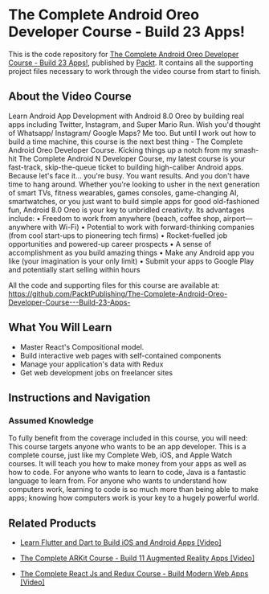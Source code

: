 


# The Complete Android Oreo Developer Course - Build 23 Apps!
This is the code repository for [The Complete Android Oreo Developer Course - Build 23 Apps!](https://www.packtpub.com/web-development/complete-react-js-and-redux-course-build-modern-web-apps-video?utm_source=github&utm_medium=repository&utm_campaign=9781789950656), published by [Packt](https://www.packtpub.com/?utm_source=github). It contains all the supporting project files necessary to work through the video course from start to finish.
## About the Video Course
Learn Android App Development with Android 8.0 Oreo by building real apps including Twitter, Instagram, and Super Mario Run. Wish you'd thought of Whatsapp/ Instagram/ Google Maps? Me too. But until I work out how to build a time machine, this course is the next best thing - The Complete Android Oreo Developer Course. Kicking things up a notch from my smash-hit The Complete Android N Developer Course, my latest course is your fast-track, skip-the-queue ticket to building high-caliber Android apps. Because let's face it… you're busy. You want results. And you don't have time to hang around. Whether you're looking to usher in the next generation of smart TVs, fitness wearables, games consoles, game-changing AI, smartwatches, or you just want to build simple apps for good old-fashioned fun, Android 8.0 Oreo is your key to unbridled creativity. Its advantages include: 
•	Freedom to work from anywhere (beach, coffee shop, airport—anywhere with Wi-Fi)
•	Potential to work with forward-thinking companies (from cool start-ups to pioneering tech firms)
•	Rocket-fuelled job opportunities and powered-up career prospects
•	A sense of accomplishment as you build amazing things 
•	Make any Android app you like (your imagination is your only limit)
•	Submit your apps to Google Play and potentially start selling within hours

All the code and supporting files for this course are available at: https://github.com/PacktPublishing/The-Complete-Android-Oreo-Developer-Course---Build-23-Apps-

<H2>What You Will Learn</H2>
<DIV class=book-info-will-learn-text>
<UL>
<LI>Master React's Compositional model. 
<LI>Build interactive web pages with self-contained components 
<LI>Manage your application's data with Redux 
<LI>Get web development jobs on freelancer sites </LI></UL></DIV>

## Instructions and Navigation
### Assumed Knowledge
To fully benefit from the coverage included in this course, you will need:<br/>
This course targets anyone who wants to be an app developer. This is a complete course, just like my Complete Web, iOS, and Apple Watch courses. It will teach you how to make money from your apps as well as how to code. For anyone who wants to learn to code, Java is a fantastic language to learn from. For anyone who wants to understand how computers work, learning to code is so much more than being able to make apps; knowing how computers work is your key to a hugely powerful world.	


## Related Products
* [Learn Flutter and Dart to Build iOS and Android Apps [Video]](https://www.packtpub.com/web-development/complete-react-js-and-redux-course-build-modern-web-apps-video?utm_source=github&utm_medium=repository&utm_campaign=9781789950656)

* [The Complete ARKit Course - Build 11 Augmented Reality Apps [Video]](https://www.packtpub.com/web-development/complete-react-js-and-redux-course-build-modern-web-apps-video?utm_source=github&utm_medium=repository&utm_campaign=9781789950656)

* [The Complete React Js and Redux Course - Build Modern Web Apps [Video]](https://www.packtpub.com/web-development/complete-react-js-and-redux-course-build-modern-web-apps-video?utm_source=github&utm_medium=repository&utm_campaign=9781789950656)

